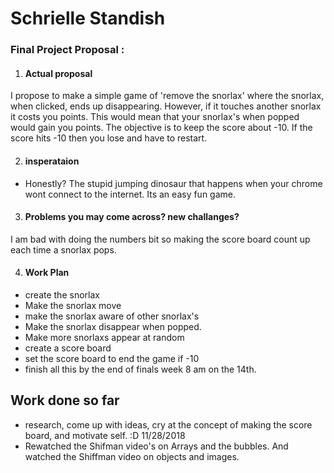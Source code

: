 # Schrielle Standish



### Final Project Proposal :

1. #### Actual proposal

  I propose to make a simple game of 'remove the snorlax' where the snorlax,
  when clicked, ends up disappearing. However, if it touches another snorlax
  it costs you points. This would mean that your snorlax's when popped would
   gain you points. The objective is to keep the score about -10. If the score
    hits -10 then you lose and have to restart.



2. #### insperataion


- Honestly? The stupid jumping dinosaur that happens when your chrome wont
  connect to the internet. Its an easy fun game.



3. #### Problems you may come across? new challanges?


I am bad with doing the numbers bit so making the score board count up each time
 a snorlax pops.

4. #### Work Plan

- create the snorlax
- Make the snorlax move
- make the snorlax aware of other snorlax's
- Make the snorlax disappear when popped.
- Make more snorlaxs appear at random
- create a score board
- set the score board to end the game if -10
- finish all this by the end of finals week 8 am on the 14th.

## Work done so far
- research, come up with ideas, cry at the concept of making the score board,
  and motivate self. :D 11/28/2018
- Rewatched the Shifman video's on Arrays and the bubbles. And watched the
  Shiffman video on objects and images.
